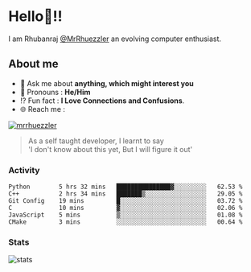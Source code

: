 
  
  
# Hello:wave:!!
I am Rhubanraj [@MrRhuezzler](https://github.com/MrRhuezzler) an evolving computer enthusiast.

## About me
<!-- - :sparkles: I'm currently working on [**de-viz**](https://github.com/MrRhuezzler/de-viz) -->
<!-- - :sparkles: Previously worked in [**Journal Management System**](https://manuscript.psgtech.ac.in) -->
<!-- - :book: I'm currently learning **Microservices Architecture** -->
- :speech_balloon: Ask me about **anything, which might interest you**
- :man: Pronouns : **He/Him**
- :interrobang: Fun fact : **I Love Connections and Confusions**.
- :globe_with_meridians: Reach me :  
  
[![mrrhuezzler](https://img.shields.io/badge/LinkedIn-0077B5?style=for-the-badge&logo=linkedin&logoColor=white)](https://www.linkedin.com/in/mrrhuezzler/)
<!--
### Interesting things, I found :bangbang:
-->
<!--
## Skills

## Drop a, Hi !
-->

<!-- 
Quotes
>  Always we overestimate the amount of work we can do in a day,  
>  and underestimate the amount we can do in our lifetime.
-->

> As a self taught developer, I learnt to say  
> 'I don't know about this yet, But I will figure it out'

### Activity
<!--START_SECTION:waka-->

```text
Python        5 hrs 32 mins   ███████████████▓░░░░░░░░░   62.53 %
C++           2 hrs 34 mins   ███████▒░░░░░░░░░░░░░░░░░   29.05 %
Git Config    19 mins         █░░░░░░░░░░░░░░░░░░░░░░░░   03.72 %
C             10 mins         ▓░░░░░░░░░░░░░░░░░░░░░░░░   02.06 %
JavaScript    5 mins          ▒░░░░░░░░░░░░░░░░░░░░░░░░   01.08 %
CMake         3 mins          ░░░░░░░░░░░░░░░░░░░░░░░░░   00.64 %
```

<!--END_SECTION:waka-->

### Stats
![stats](https://github-readme-streak-stats.herokuapp.com/?user=MrRhuezzler)
